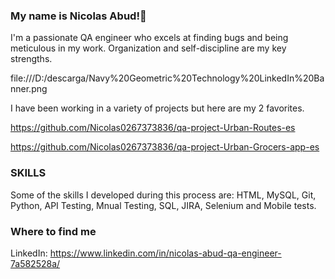 ### My name is Nicolas Abud!👋

I'm a passionate QA engineer who excels at finding bugs and being meticulous in my work. Organization and self-discipline are my key strengths.


file:///D:/descarga/Navy%20Geometric%20Technology%20LinkedIn%20Banner.png




I have been working in a variety of projects but here are my 2 favorites. 

https://github.com/Nicolas0267373836/qa-project-Urban-Routes-es

https://github.com/Nicolas0267373836/qa-project-Urban-Grocers-app-es

### SKILLS
Some of the skills I developed during this process are: HTML, MySQL, Git, Python, API Testing, Mnual Testing, SQL, JIRA, Selenium and Mobile tests.

### Where to find me

LinkedIn: https://www.linkedin.com/in/nicolas-abud-qa-engineer-7a582528a/
